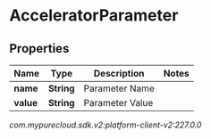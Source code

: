 # AcceleratorParameter


## Properties

| Name | Type | Description | Notes |
| ------------ | ------------- | ------------- | ------------- |
| **name** | **String** | Parameter Name |  |
| **value** | **String** | Parameter Value |  |




_com.mypurecloud.sdk.v2:platform-client-v2:227.0.0_
